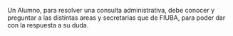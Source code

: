 Un Alumno, para resolver una consulta administrativa, debe conocer y preguntar
a las distintas areas y secretarias que de FIUBA, para poder dar con la respuesta
a su duda.